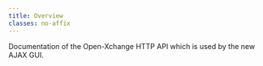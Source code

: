 ```yaml
---
title: Overview
classes: no-affix
---
```

Documentation of the Open-Xchange HTTP API which is used by the new AJAX GUI.
